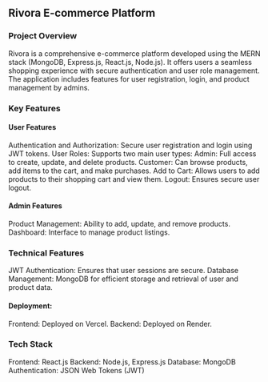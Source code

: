 <h2>Rivora E-commerce Platform</h2>

<h3>Project Overview</h3>
Rivora is a comprehensive e-commerce platform developed using the MERN stack (MongoDB, Express.js, React.js, Node.js). It offers users a seamless shopping experience with secure authentication and user role management. The application includes features for user registration, login, and product management by admins.

<h3>Key Features</h3>

<h4>User Features</h4>
Authentication and Authorization: Secure user registration and login using JWT tokens.
User Roles: Supports two main user types:
Admin: Full access to create, update, and delete products.
Customer: Can browse products, add items to the cart, and make purchases.
Add to Cart: Allows users to add products to their shopping cart and view them.
Logout: Ensures secure user logout.

<h4>Admin Features</h4>
Product Management: Ability to add, update, and remove products.
Dashboard: Interface to manage product listings.


<h3>Technical Features</h3>
JWT Authentication: Ensures that user sessions are secure.
Database Management: MongoDB for efficient storage and retrieval of user and product data.
<h4>Deployment:</h4>
Frontend: Deployed on Vercel.
Backend: Deployed on Render.

<h3>Tech Stack</h3>
Frontend: React.js
Backend: Node.js, Express.js
Database: MongoDB
Authentication: JSON Web Tokens (JWT)
